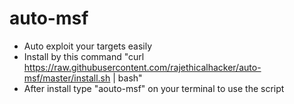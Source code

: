 # auto-msf
* Auto exploit your targets easily
* Install by this command "curl https://raw.githubusercontent.com/rajethicalhacker/auto-msf/master/install.sh | bash"
* After install type "aouto-msf" on your terminal to use the script
